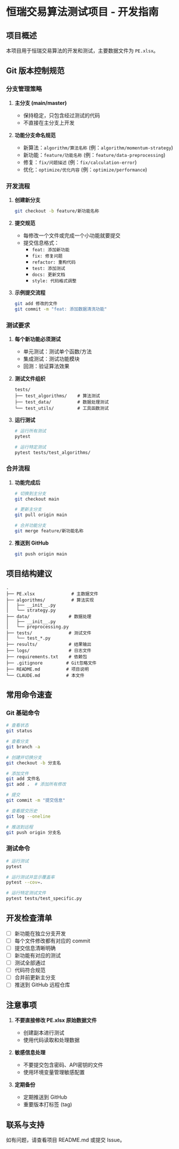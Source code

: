 # 恒瑞交易算法测试项目 - 开发指南

## 项目概述
本项目用于恒瑞交易算法的开发和测试，主要数据文件为 `PE.xlsx`。

## Git 版本控制规范

### 分支管理策略

1. **主分支 (main/master)**
   - 保持稳定，只包含经过测试的代码
   - 不直接在主分支上开发

2. **功能分支命名规范**
   - 新算法：`algorithm/算法名称` (例：`algorithm/momentum-strategy`)
   - 新功能：`feature/功能名称` (例：`feature/data-preprocessing`)
   - 修复：`fix/问题描述` (例：`fix/calculation-error`)
   - 优化：`optimize/优化内容` (例：`optimize/performance`)

### 开发流程

1. **创建新分支**
   ```bash
   git checkout -b feature/新功能名称
   ```

2. **提交规范**
   - 每修改一个文件或完成一个小功能就要提交
   - 提交信息格式：
     - `feat: 添加新功能`
     - `fix: 修复问题`
     - `refactor: 重构代码`
     - `test: 添加测试`
     - `docs: 更新文档`
     - `style: 代码格式调整`

3. **示例提交流程**
   ```bash
   git add 修改的文件
   git commit -m "feat: 添加数据清洗功能"
   ```

### 测试要求

1. **每个新功能必须测试**
   - 单元测试：测试单个函数/方法
   - 集成测试：测试功能模块
   - 回测：验证算法效果

2. **测试文件组织**
   ```
   tests/
   ├── test_algorithms/    # 算法测试
   ├── test_data/          # 数据处理测试
   └── test_utils/         # 工具函数测试
   ```

3. **运行测试**
   ```bash
   # 运行所有测试
   pytest
   
   # 运行特定测试
   pytest tests/test_algorithms/
   ```

### 合并流程

1. **功能完成后**
   ```bash
   # 切换到主分支
   git checkout main
   
   # 更新主分支
   git pull origin main
   
   # 合并功能分支
   git merge feature/新功能名称
   ```

2. **推送到 GitHub**
   ```bash
   git push origin main
   ```

## 项目结构建议

```
.
├── PE.xlsx              # 主数据文件
├── algorithms/          # 算法实现
│   ├── __init__.py
│   └── strategy.py
├── data/               # 数据处理
│   ├── __init__.py
│   └── preprocessing.py
├── tests/              # 测试文件
│   └── test_*.py
├── results/            # 结果输出
├── logs/               # 日志文件
├── requirements.txt    # 依赖包
├── .gitignore         # Git忽略文件
├── README.md          # 项目说明
└── CLAUDE.md          # 本文件

```

## 常用命令速查

### Git 基础命令
```bash
# 查看状态
git status

# 查看分支
git branch -a

# 创建并切换分支
git checkout -b 分支名

# 添加文件
git add 文件名
git add .  # 添加所有修改

# 提交
git commit -m "提交信息"

# 查看提交历史
git log --oneline

# 推送到远程
git push origin 分支名
```

### 测试命令
```bash
# 运行测试
pytest

# 运行测试并显示覆盖率
pytest --cov=.

# 运行特定测试文件
pytest tests/test_specific.py
```

## 开发检查清单

- [ ] 新功能在独立分支开发
- [ ] 每个文件修改都有对应的 commit
- [ ] 提交信息清晰明确
- [ ] 新功能有对应的测试
- [ ] 测试全部通过
- [ ] 代码符合规范
- [ ] 合并前更新主分支
- [ ] 推送到 GitHub 远程仓库

## 注意事项

1. **不要直接修改 PE.xlsx 原始数据文件**
   - 创建副本进行测试
   - 使用代码读取和处理数据

2. **敏感信息处理**
   - 不要提交包含密码、API密钥的文件
   - 使用环境变量管理敏感配置

3. **定期备份**
   - 定期推送到 GitHub
   - 重要版本打标签 (tag)

## 联系与支持

如有问题，请查看项目 README.md 或提交 Issue。